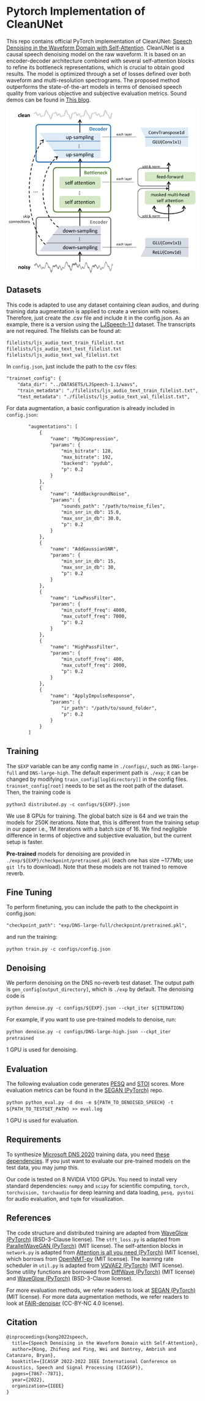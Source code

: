 # Pytorch Implementation of CleanUNet

This repo contains official PyTorch implementation of CleanUNet: [Speech Denoising in the Waveform Domain with Self-Attention](https://arxiv.org/abs/2202.07790). CleanUNet is a causal speech denoising
model on the raw waveform. It is based
on an encoder-decoder architecture combined with several
self-attention blocks to refine its bottleneck representations,
which is crucial to obtain good results. The model is optimized
through a set of losses defined over both waveform and multi-resolution spectrograms. The proposed method outperforms
the state-of-the-art models in terms of denoised speech quality
from various objective and subjective evaluation metrics. Sound demos can be found in [This blog](https://nv-adlr.github.io/projects/cleanunet/).


![CleanUNet Architecture](./imgs/cleanunet_arch.png)
## Datasets

This code is adapted to use any dataset containing clean audios, and during training data augmentation is applied to create a version with noises. Therefore, just create the .csv file and include it in the config.json. As an example, there is a version using the [LJSpeech-1.1](https://keithito.com/LJ-Speech-Dataset/) dataset. The transcripts are not required. The filelists can be found at:

```
filelists/ljs_audio_text_train_filelist.txt
filelists/ljs_audio_text_test_filelist.txt
filelists/ljs_audio_text_val_filelist.txt
```

In `config.json`, just include the path to the csv files:

```
"trainset_config": {
    "data_dir": "../DATASETS/LJSpeech-1.1/wavs",
    "train_metadata": "./filelists/ljs_audio_text_train_filelist.txt",
    "test_metadata": "./filelists/ljs_audio_text_val_filelist.txt",
```

For data augmentation, a basic configuration is already included in `config.json`:

```
        "augmentations": [
            {
                "name": "Mp3Compression",
                "params": {
                    "min_bitrate": 128,
                    "max_bitrate": 192,
                    "backend": "pydub",
                    "p": 0.2
                }
            },
            {
                "name": "AddBackgroundNoise",
                "params": {
                    "sounds_path": "/path/to/noise_files",
                    "min_snr_in_db": 15.0,
                    "max_snr_in_db": 30.0,
                    "p": 0.2
                }
            },  
            {
                "name": "AddGaussianSNR",
                "params": {
                    "min_snr_in_db": 15,
                    "max_snr_in_db": 30,
                    "p": 0.2
                }
            },
            {
                "name": "LowPassFilter",
                "params": {
                    "min_cutoff_freq": 4000,
                    "max_cutoff_freq": 7000,
                    "p": 0.2
                }
            },
            {
                "name": "HighPassFilter",
                "params": {
                    "min_cutoff_freq": 400,
                    "max_cutoff_freq": 2000,
                    "p": 0.2
                }
            },
            {
                "name": "ApplyImpulseResponse",
                "params": {
                    "ir_path": "/path/to/sound_folder",
                    "p": 0.2
                }
            }            
        ]  
```

## Training

The ```$EXP``` variable can be any config name in ```./configs/```, such as ```DNS-large-full``` and ```DNS-large-high```. The default experiment path is ```./exp```; it can be changed by modifying ```train_config[log[directory]]``` in the config files. ```trainset_config[root]``` needs to be set as the root path of the dataset. Then, the training code is

```python3 distributed.py -c configs/${EXP}.json```

We use 8 GPUs for training. The global batch size is 64 and we train the models for 250K iterations. Note that, this is different from the training setup in our paper i.e., 1M iterations with a batch size of 16. We find negligible difference in terms of objective and subjective evaluation, but the current setup is faster.

**Pre-trained** models for denoising are provided in ```./exp/${EXP}/checkpoint/pretrained.pkl``` (each one has size ~177Mb; use ```git lfs``` to download). Note that these models are not trained to remove reverb. 

## Fine Tuning

To perform finetuning, you can include the path to the checkpoint in config.json:

```
"checkpoint_path": "exp/DNS-large-full/checkpoint/pretrained.pkl",
```

and run the training:

```python train.py -c configs/config.json```

## Denoising

We perform denoising on the DNS no-reverb test dataset. The output path is ```gen_config[output_directory]```, which is ```./exp``` by default. The denoising code is

```python denoise.py -c configs/${EXP}.json --ckpt_iter ${ITERATION}```

For example, if you want to use pre-trained models to denoise, run:

```python denoise.py -c configs/DNS-large-high.json --ckpt_iter pretrained```

1 GPU is used for denoising.

## Evaluation

The following evaluation code generates [PESQ](https://www.itu.int/rec/T-REC-P.862) and [STOI](https://ceestaal.nl/code/) scores. More evaluation metrics can be found in the [SEGAN (PyTorch)](https://github.com/santi-pdp/segan_pytorch) repo.

```python python_eval.py -d dns -e ${PATH_TO_DENOISED_SPEECH} -t ${PATH_TO_TESTSET_PATH} >> eval.log```

1 GPU is used for evaluation.

## Requirements

To synthesize [Microsoft DNS 2020](https://arxiv.org/ftp/arxiv/papers/2005/2005.13981.pdf) training data, you need [these dependencies](https://github.com/microsoft/DNS-Challenge/blob/interspeech2020/master/requirements.txt). If you just want to evaluate our pre-trained models on the test data, you may jump this.

Our code is tested on 8 NVIDIA V100 GPUs. You need to install very standard dependencies: ```numpy``` and ```scipy``` for scientific computing, ```torch, torchvision, torchaudio``` for deep learning and data loading, ```pesq, pystoi``` for audio evaluation, and ```tqdm``` for visualization.

## References

The code structure and distributed training are adapted from [WaveGlow (PyTorch)](https://github.com/NVIDIA/waveglow) (BSD-3-Clause license). The ```stft_loss.py``` is adapted from [ParallelWaveGAN (PyTorch)](https://github.com/kan-bayashi/ParallelWaveGAN) (MIT license). The self-attention blocks in ```network.py``` is adapted from [Attention is all you need (PyTorch)](https://github.com/jadore801120/attention-is-all-you-need-pytorch) (MIT license), which borrows from [OpenNMT-py](https://github.com/OpenNMT/OpenNMT-py) (MIT license). The learning rate scheduler in ```util.py``` is adapted from [VQVAE2 (PyTorch)](https://github.com/rosinality/vq-vae-2-pytorch) (MIT license). Some utility functions are borrowed from [DiffWave (PyTorch)](https://github.com/philsyn/DiffWave-Vocoder) (MIT license) and [WaveGlow (PyTorch)](https://github.com/NVIDIA/waveglow) (BSD-3-Clause license).

For more evaluation methods, we refer readers to look at [SEGAN (PyTorch)](https://github.com/santi-pdp/segan_pytorch/blob/master/segan/utils.py) (MIT license). For more data augmentation methods, we refer readers to look at [FAIR-denoiser](https://github.com/facebookresearch/denoiser/blob/main/denoiser/augment.py) (CC-BY-NC 4.0 license). 

## Citation

```
@inproceedings{kong2022speech,
  title={Speech Denoising in the Waveform Domain with Self-Attention},
  author={Kong, Zhifeng and Ping, Wei and Dantrey, Ambrish and Catanzaro, Bryan},
  booktitle={ICASSP 2022-2022 IEEE International Conference on Acoustics, Speech and Signal Processing (ICASSP)},
  pages={7867--7871},
  year={2022},
  organization={IEEE}
}
```

